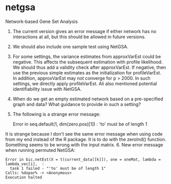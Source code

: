 # netgsa
Network-based Gene Set Analysis

1. The current version gives an error message if either network has no interactions at all, but this should be allowed in future versions. 

2. We should also include one sample test using NetGSA.

3. For some settings, the variance estimates from approxVarEst could be negative. This affects the subsequent estimation with profile likelihood. We should thus add a validity check after approxVarEst. If negative, then use the previous simple estimates as the initialization for profileVarEst. In addition, approxVarEst may not converge for p > 2000. In such settings, we directly apply profileVarEst. Ali also mentioned potential identifiability issue with NetGSA.

4. When do we get an empty estimated network based on a pre-specified graph and data? What guidance to provide in such a setting?
5. The following is a strange error message:

    Error in seq.default(1, dim(zero.pos)[1]) : 'to' must be of length 1
 
 It is strange because I don't see the same error message when using code from my end instead of the R package. It is to do with the zeroInd() function. Something seems to be wrong with the input matrix. 
6. New error message when running permuted NetGSA: 

    Error in bic.netEst(X = t(current_data[[k]]), one = oneMat, lambda = lambda_vec[i],  :
      task 1 failed - "'to' must be of length 1"
    Calls: %dopar% -> <Anonymous>
    Execution halted
